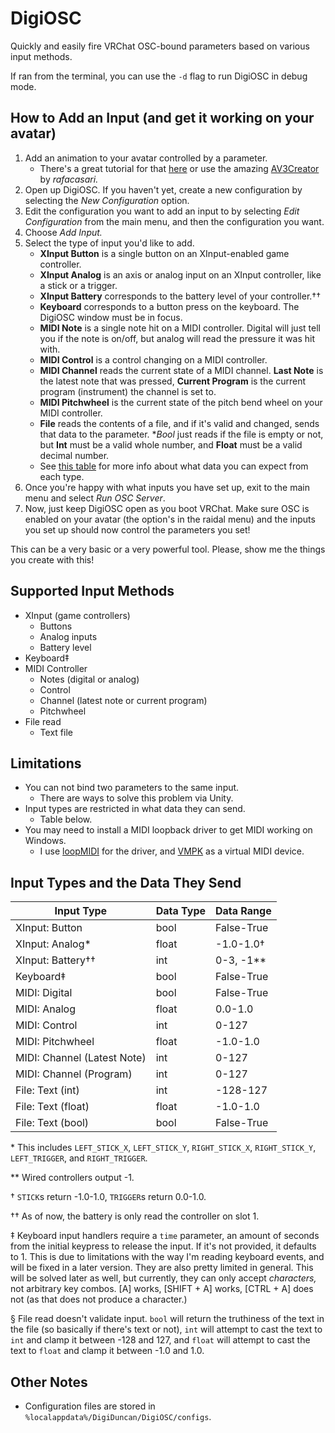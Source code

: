 # DigiOSC
Quickly and easily fire VRChat OSC-bound parameters based on various input methods.

If ran from the terminal, you can use the `-d` flag to run DigiOSC in debug mode.

## How to Add an Input (and get it working on your avatar)

1. Add an animation to your avatar controlled by a parameter.
    * There's a great tutorial for that [here](https://www.youtube.com/watch?v=XqtSg6_W07Y) or use the amazing [AV3Creator](https://rafacasari.gumroad.com/l/av3creator) by *rafacasari.*
2. Open up DigiOSC. If you haven't yet, create a new configuration by selecting the *New Configuration* option.
3. Edit the configuration you want to add an input to by selecting *Edit Configuration* from the main menu, and then the configuration you want.
4. Choose *Add Input.*
5. Select the type of input you'd like to add.
    * **XInput Button** is a single button on an XInput-enabled game controller.
    * **XInput Analog** is an axis or analog input on an XInput controller, like a stick or a trigger.
    * **XInput Battery** corresponds to the battery level of your controller.††
    * **Keyboard** corresponds to a button press on the keyboard. The DigiOSC window must be in focus.
    * **MIDI Note** is a single note hit on a MIDI controller. Digital will just tell you if the note is on/off, but analog will read the pressure it was hit with.
    * **MIDI Control** is a control changing on a MIDI controller.
    * **MIDI Channel** reads the current state of a MIDI channel. **Last Note** is the latest note that was pressed, **Current Program** is the current program (instrument) the channel is set to.
    * **MIDI Pitchwheel** is the current state of the pitch bend wheel on your MIDI controller.
    * **File** reads the contents of a file, and if it's valid and changed, sends that data to the parameter. **Bool* just reads if the file is empty or not, but **Int** must be a valid whole number, and **Float** must be a valid decimal number.
    * See [this table](#Input_Types_and_the_Data_They_Send) for more info about what data you can expect from each type.
6. Once you're happy with what inputs you have set up, exit to the main menu and select *Run OSC Server*.
7. Now, just keep DigiOSC open as you boot VRChat. Make sure OSC is enabled on your avatar (the option's in the raidal menu) and the inputs you set up should now control the parameters you set!

This can be a very basic or a very powerful tool. Please, show me the things you create with this!

## Supported Input Methods

* XInput (game controllers)
    - Buttons
    - Analog inputs
    - Battery level
* Keyboard‡
* MIDI Controller
    - Notes (digital or analog)
    - Control
    - Channel (latest note or current program)
    - Pitchwheel
* File read
    - Text file

## Limitations
* You can not bind two parameters to the same input.
    - There are ways to solve this problem via Unity.
* Input types are restricted in what data they can send.
    - Table below.
* You may need to install a MIDI loopback driver to get MIDI working on Windows.
    - I use [loopMIDI](https://www.tobias-erichsen.de/software/loopmidi.html) for the driver, and [VMPK](https://vmpk.sourceforge.io/) as a virtual MIDI device.

## Input Types and the Data They Send
| Input Type                  | Data Type | Data Range   |
|-----------------------------|-----------|--------------|
| XInput: Button              | bool      | False-True   |
| XInput: Analog\*            | float     | -1.0-1.0†    |
| XInput: Battery††           | int       | 0-3, -1\*\*  |
| Keyboard‡                   | bool      | False-True   |
| MIDI: Digital               | bool      | False-True   |
| MIDI: Analog                | float     | 0.0-1.0      |
| MIDI: Control               | int       | 0-127        |
| MIDI: Pitchwheel            | float     | -1.0-1.0     |
| MIDI: Channel (Latest Note) | int       | 0-127        |
| MIDI: Channel (Program)     | int       | 0-127        |
| File: Text (int)            | int       | -128-127     |
| File: Text (float)          | float     | -1.0-1.0     |
| File: Text (bool)           | bool      | False-True   |

\* This includes `LEFT_STICK_X`, `LEFT_STICK_Y`, `RIGHT_STICK_X`, `RIGHT_STICK_Y`, `LEFT_TRIGGER`, and `RIGHT_TRIGGER`.  

\*\* Wired controllers output -1.

† `STICK`s return -1.0-1.0, `TRIGGER`s return 0.0-1.0.  

†† As of now, the battery is only read the controller on slot 1.

‡ Keyboard input handlers require a `time` parameter, an amount of seconds from the initial keypress to release
the input. If it's not provided, it defaults to 1. This is due to limitations with the way I'm reading keyboard events, and will be fixed in a later version.
They are also pretty limited in general. This will be solved later as well, but currently, they can only accept *characters,* not arbitrary key combos. \[A\] works, \[SHIFT + A\] works, \[CTRL + A\] does not (as that does not produce a character.)

§ File read doesn't validate input. `bool` will return the truthiness of the text in the file (so basically if there's text or not), `int` will attempt to cast the text to `int` and clamp it between -128 and 127, and `float` will attempt to cast the text to `float` and clamp it between -1.0 and 1.0.

## Other Notes
* Configuration files are stored in `%localappdata%/DigiDuncan/DigiOSC/configs`.
